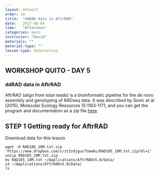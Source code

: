 ```yaml
---
layout: default
order: 14
title:  "ddRAD Data in AftrRAD"
date:   2017-08-04
time:   "Afternoon"
categories: main
instructor: "David"
materials: ""
material-type: ""
lesson-type: Interactive
---
```


## WORKSHOP QUITO - DAY 5 <br>
### ddRAD data in AftrRAD

AftrRAD (align from total reads) is a bioinformatic pipeline for the de novo assembly and genotyping of RADseq data. It was described by Sovic et al (2015), Molecular Ecology Resources 15:1163-1171, and you can get the program and documentation as a zip file [here](https://u.osu.edu/sovic.1/downloads/).

STEP 1 Getting ready for AftrRAD
----

Download data for this lesson
```
wget -O RAD105_10M.txt.zip 'https://www.dropbox.com/s/zt3zdjgus7tmw0u/RAD105_10M.txt.zip?dl=1'
unzip RAD105_10M.txt.zip
mv RAD105_10M.txt ~/Applications/AftrRADv5.0/Data/
cd ~/Applications/AftrRADv5.0/Data/
ls
```


